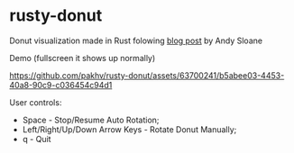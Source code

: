 # rusty-donut
Donut visualization made in Rust folowing [blog post](https://www.a1k0n.net/2011/07/20/donut-math.html) by Andy Sloane

Demo (fullscreen it shows up normally)

https://github.com/pakhv/rusty-donut/assets/63700241/b5abee03-4453-40a8-90c9-c036454c94d1

User controls:
- Space - Stop/Resume Auto Rotation;
- Left/Right/Up/Down Arrow Keys - Rotate Donut Manually;
- q - Quit
